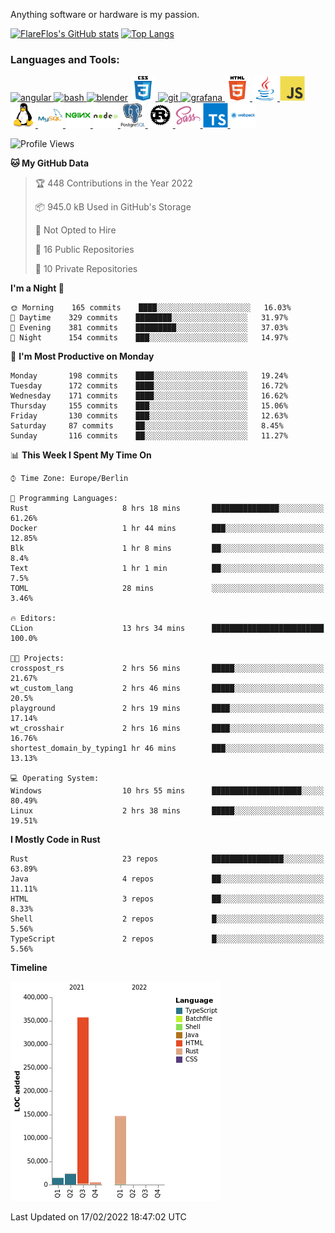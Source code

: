 Anything software or hardware is my passion.

[![FlareFlos's GitHub stats](https://github-readme-stats.vercel.app/api?username=FlareFlo&show_icons=true&theme=github_dark)](https://github.com/FlareFlo/github-readme-stats)
[![Top Langs](https://github-readme-stats.vercel.app/api/top-langs/?username=FlareFlo&langs_count=10&layout=compact&theme=github_dark)](https://github.com/FlareFlo/github-readme-stats)

<h3 align="left">Languages and Tools:</h3>
<div align="left"> 
    <a href="https://angular.io" target="_blank" rel="noreferrer"><img src="https://angular.io/assets/images/logos/angular/angular.svg" alt="angular" width="40" height="40"/> </a> 
    <a href="https://www.gnu.org/software/bash/" target="_blank" rel="noreferrer"> <img src="https://www.vectorlogo.zone/logos/gnu_bash/gnu_bash-icon.svg" alt="bash" width="40" height="40"/> </a> 
    <a href="https://www.blender.org/" target="_blank" rel="noreferrer"> <img src="https://download.blender.org/branding/community/blender_community_badge_white.svg" alt="blender" width="40" height="40"/></a> 
    <a href="https://www.w3schools.com/css/" target="_blank" rel="noreferrer"> <img src="https://raw.githubusercontent.com/devicons/devicon/master/icons/css3/css3-original-wordmark.svg" alt="css3" width="40" height="40"/> </a> 
    <a href="https://git-scm.com/" target="_blank" rel="noreferrer"> <img src="https://www.vectorlogo.zone/logos/git-scm/git-scm-icon.svg" alt="git" width="40" height="40"/> </a> 
    <a href="https://grafana.com" target="_blank" rel="noreferrer"> <img src="https://www.vectorlogo.zone/logos/grafana/grafana-icon.svg" alt="grafana" width="40" height="40"/> </a> 
    <a href="https://www.w3.org/html/" target="_blank" rel="noreferrer"> <img src="https://raw.githubusercontent.com/devicons/devicon/master/icons/html5/html5-original-wordmark.svg" alt="html5" width="40" height="40"/> </a> 
    <a href="https://www.java.com" target="_blank" rel="noreferrer"> <img src="https://raw.githubusercontent.com/devicons/devicon/master/icons/java/java-original.svg" alt="java" width="40" height="40"/> </a> 
    <a href="https://developer.mozilla.org/en-US/docs/Web/JavaScript" target="_blank" rel="noreferrer"> <img src="https://raw.githubusercontent.com/devicons/devicon/master/icons/javascript/javascript-original.svg" alt="javascript" width="40" height="40"/> </a> 
    <a href="https://www.linux.org/" target="_blank" rel="noreferrer"> <img src="https://raw.githubusercontent.com/devicons/devicon/master/icons/linux/linux-original.svg" alt="linux" width="40" height="40"/> </a> 
    <a href="https://www.mysql.com/" target="_blank" rel="noreferrer"> <img src="https://raw.githubusercontent.com/devicons/devicon/master/icons/mysql/mysql-original-wordmark.svg" alt="mysql" width="40" height="40"/> </a> 
    <a href="https://www.nginx.com" target="_blank" rel="noreferrer"> <img src="https://raw.githubusercontent.com/devicons/devicon/master/icons/nginx/nginx-original.svg" alt="nginx" width="40" height="40"/> </a> 
    <a href="https://nodejs.org" target="_blank" rel="noreferrer"> <img src="https://raw.githubusercontent.com/devicons/devicon/master/icons/nodejs/nodejs-original-wordmark.svg" alt="nodejs" width="40" height="40"/> </a> 
    <a href="https://www.postgresql.org" target="_blank" rel="noreferrer"> <img src="https://raw.githubusercontent.com/devicons/devicon/master/icons/postgresql/postgresql-original-wordmark.svg" alt="postgresql" width="40" height="40"/> </a> 
    <a href="https://www.rust-lang.org" target="_blank" rel="noreferrer"> <img src="https://raw.githubusercontent.com/devicons/devicon/master/icons/rust/rust-plain.svg" alt="rust" width="40" height="40"/> </a> 
    <a href="https://sass-lang.com" target="_blank" rel="noreferrer"> <img src="https://raw.githubusercontent.com/devicons/devicon/master/icons/sass/sass-original.svg" alt="sass" width="40" height="40"/> </a> 
    <a href="https://www.typescriptlang.org/" target="_blank" rel="noreferrer"> <img src="https://raw.githubusercontent.com/devicons/devicon/master/icons/typescript/typescript-original.svg" alt="typescript" width="40" height="40"/> </a> 
    <a href="https://webpack.js.org" target="_blank" rel="noreferrer"> <img src="https://raw.githubusercontent.com/devicons/devicon/d00d0969292a6569d45b06d3f350f463a0107b0d/icons/webpack/webpack-original-wordmark.svg" alt="webpack" width="40" height="40"/> </a> 
</div>

<!--START_SECTION:waka-->
![Profile Views](http://img.shields.io/badge/Profile%20Views-1-blue)

**🐱 My GitHub Data** 

> 🏆 448 Contributions in the Year 2022
 > 
> 📦 945.0 kB Used in GitHub's Storage 
 > 
> 🚫 Not Opted to Hire
 > 
> 📜 16 Public Repositories 
 > 
> 🔑 10 Private Repositories  
 > 
**I'm a Night 🦉** 

```text
🌞 Morning    165 commits    ████░░░░░░░░░░░░░░░░░░░░░   16.03% 
🌆 Daytime    329 commits    ████████░░░░░░░░░░░░░░░░░   31.97% 
🌃 Evening    381 commits    █████████░░░░░░░░░░░░░░░░   37.03% 
🌙 Night      154 commits    ███░░░░░░░░░░░░░░░░░░░░░░   14.97%

```
📅 **I'm Most Productive on Monday** 

```text
Monday       198 commits    ████░░░░░░░░░░░░░░░░░░░░░   19.24% 
Tuesday      172 commits    ████░░░░░░░░░░░░░░░░░░░░░   16.72% 
Wednesday    171 commits    ████░░░░░░░░░░░░░░░░░░░░░   16.62% 
Thursday     155 commits    ███░░░░░░░░░░░░░░░░░░░░░░   15.06% 
Friday       130 commits    ███░░░░░░░░░░░░░░░░░░░░░░   12.63% 
Saturday     87 commits     ██░░░░░░░░░░░░░░░░░░░░░░░   8.45% 
Sunday       116 commits    ██░░░░░░░░░░░░░░░░░░░░░░░   11.27%

```


📊 **This Week I Spent My Time On** 

```text
⌚︎ Time Zone: Europe/Berlin

💬 Programming Languages: 
Rust                     8 hrs 18 mins       ███████████████░░░░░░░░░░   61.26% 
Docker                   1 hr 44 mins        ███░░░░░░░░░░░░░░░░░░░░░░   12.85% 
Blk                      1 hr 8 mins         ██░░░░░░░░░░░░░░░░░░░░░░░   8.4% 
Text                     1 hr 1 min          ██░░░░░░░░░░░░░░░░░░░░░░░   7.5% 
TOML                     28 mins             ░░░░░░░░░░░░░░░░░░░░░░░░░   3.46%

🔥 Editors: 
CLion                    13 hrs 34 mins      █████████████████████████   100.0%

🐱‍💻 Projects: 
crosspost_rs             2 hrs 56 mins       █████░░░░░░░░░░░░░░░░░░░░   21.67% 
wt_custom_lang           2 hrs 46 mins       █████░░░░░░░░░░░░░░░░░░░░   20.5% 
playground               2 hrs 19 mins       ████░░░░░░░░░░░░░░░░░░░░░   17.14% 
wt_crosshair             2 hrs 16 mins       ████░░░░░░░░░░░░░░░░░░░░░   16.76% 
shortest_domain_by_typing1 hr 46 mins        ███░░░░░░░░░░░░░░░░░░░░░░   13.13%

💻 Operating System: 
Windows                  10 hrs 55 mins      ████████████████████░░░░░   80.49% 
Linux                    2 hrs 38 mins       █████░░░░░░░░░░░░░░░░░░░░   19.51%

```

**I Mostly Code in Rust** 

```text
Rust                     23 repos            ████████████████░░░░░░░░░   63.89% 
Java                     4 repos             ██░░░░░░░░░░░░░░░░░░░░░░░   11.11% 
HTML                     3 repos             ██░░░░░░░░░░░░░░░░░░░░░░░   8.33% 
Shell                    2 repos             █░░░░░░░░░░░░░░░░░░░░░░░░   5.56% 
TypeScript               2 repos             █░░░░░░░░░░░░░░░░░░░░░░░░   5.56%

```


**Timeline**

![Chart not found](https://raw.githubusercontent.com/FlareFlo/FlareFlo/main/charts/bar_graph.png) 


 Last Updated on 17/02/2022 18:47:02 UTC
<!--END_SECTION:waka-->
